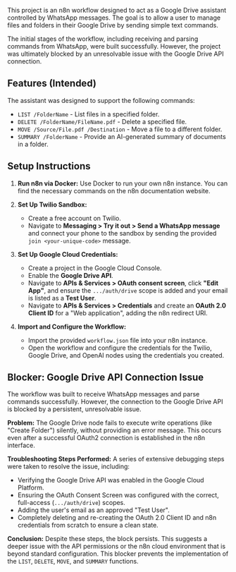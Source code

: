 
This project is an n8n workflow designed to act as a Google Drive assistant controlled by WhatsApp messages. The goal is to allow a user to manage files and folders in their Google Drive by sending simple text commands.

The initial stages of the workflow, including receiving and parsing commands from WhatsApp, were built successfully. However, the project was ultimately blocked by an unresolvable issue with the Google Drive API connection.

## Features (Intended)

The assistant was designed to support the following commands:
* `LIST /FolderName` - List files in a specified folder.
* `DELETE /FolderName/FileName.pdf` - Delete a specified file.
* `MOVE /Source/File.pdf /Destination` - Move a file to a different folder.
* `SUMMARY /FolderName` - Provide an AI-generated summary of documents in a folder.

## Setup Instructions

1.  **Run n8n via Docker:**
    Use Docker to run your own n8n instance. You can find the necessary commands on the n8n documentation website.

2.  **Set Up Twilio Sandbox:**
    * Create a free account on Twilio.
    * Navigate to **Messaging > Try it out > Send a WhatsApp message** and connect your phone to the sandbox by sending the provided `join <your-unique-code>` message.

3.  **Set Up Google Cloud Credentials:**
    * Create a project in the Google Cloud Console.
    * Enable the **Google Drive API**.
    * Navigate to **APIs & Services > OAuth consent screen**, click **"Edit App"**, and ensure the `.../auth/drive` scope is added and your email is listed as a **Test User**.
    * Navigate to **APIs & Services > Credentials** and create an **OAuth 2.0 Client ID** for a "Web application", adding the n8n redirect URI.

4.  **Import and Configure the Workflow:**
    * Import the provided `workflow.json` file into your n8n instance.
    * Open the workflow and configure the credentials for the Twilio, Google Drive, and OpenAI nodes using the credentials you created.

## Blocker: Google Drive API Connection Issue

The workflow was built to receive WhatsApp messages and parse commands successfully. However, the connection to the Google Drive API is blocked by a persistent, unresolvable issue.

**Problem:**
The Google Drive node fails to execute write operations (like "Create Folder") silently, without providing an error message. This occurs even after a successful OAuth2 connection is established in the n8n interface.

**Troubleshooting Steps Performed:**
A series of extensive debugging steps were taken to resolve the issue, including:
* Verifying the Google Drive API was enabled in the Google Cloud Platform.
* Ensuring the OAuth Consent Screen was configured with the correct, full-access (`.../auth/drive`) scopes.
* Adding the user's email as an approved "Test User".
* Completely deleting and re-creating the OAuth 2.0 Client ID and n8n credentials from scratch to ensure a clean state.

**Conclusion:**
Despite these steps, the block persists. This suggests a deeper issue with the API permissions or the n8n cloud environment that is beyond standard configuration. This blocker prevents the implementation of the `LIST`, `DELETE`, `MOVE`, and `SUMMARY` functions.